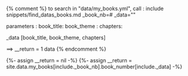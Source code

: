 {% comment %}
to search in "data/my_books.yml", call :
include snippets/find_datas_books.md _book_nb=# _data=""

parameters :
    book_title: 
    book_theme : 
    chapters:

_data [book_title, book_theme, chapters]

 ==> __return = 1 data
{% endcomment %}

{%- assign __return = nil -%}
{%- assign __return = site.data.my_books[include._book_nb].book_number[include._data] -%}
        
